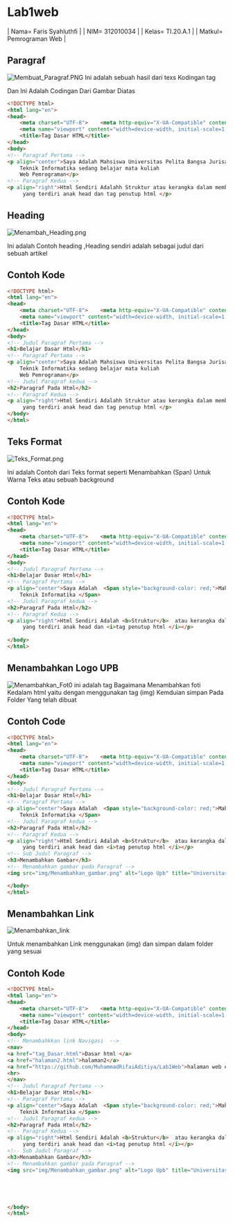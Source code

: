 # Lab1web

| Nama= Faris Syahluthfi      | 
| NIM= 312010034              | 
| Kelas= TI.20.A.1            |
| Matkul= Pemrograman Web     |

## Paragraf
![Membuat_Paragraf.PNG](img/Membuat_Paragraf.PNG)
Ini adalah sebuah hasil dari texs Kodingan tag <p>
 Dan Ini Adalah Codingan Dari Gambar Diatas

```html
<!DOCTYPE html>
<html lang="en">
<head>
    <meta charset="UTF-8">    <meta http-equiv="X-UA-Compatible" content="IE=edge">
    <meta name="viewport" content="width=device-width, initial-scale=1.0">
    <title>Tag Dasar HTML</title>
</head>
<body>
<!-- Paragraf Pertama -->
<p align="center">Saya Adalah Mahsiswa Universitas Pelita Bangsa Jurisan
    Teknik Informatika sedang belajar mata kuliah 
    Web Pemrograman</p>
<!-- Paragraf Kedua -->
<p align="right">Html Sendiri Adalahh Struktur atau kerangka dalam membuat website
     yang terdiri anak head dan tag penutup html </p>
```
## Heading
![Menambah_Heading.png](img/Menambahkan_Heading.png)

Ini adalah Contoh heading ,Heading sendiri adalah sebagai judul dari sebuah artikel
## Contoh Kode
```html
<!DOCTYPE html>
<html lang="en">
<head>
    <meta charset="UTF-8">    <meta http-equiv="X-UA-Compatible" content="IE=edge">
    <meta name="viewport" content="width=device-width, initial-scale=1.0">
    <title>Tag Dasar HTML</title>
</head>
<body>
<!-- Judul Paragraf Pertama -->
<h1>Belajar Dasar Html</h1>
<!-- Paragraf Pertama -->
<p align="center">Saya Adalah Mahsiswa Universitas Pelita Bangsa Jurisan
    Teknik Informatika sedang belajar mata kuliah 
    Web Pemrograman</p>
<!-- Judul Paragraf kedua -->
<h2>Paragraf Pada Html</h2>
<!-- Paragraf Kedua -->
<p align="right">Html Sendiri Adalahh Struktur atau kerangka dalam membuat website
     yang terdiri anak head dan tag penutup html </p>
</body>
</html>
```
## Teks Format
![Teks_Format.png](img/Teks_Format.png)

Ini adalah Contoh dari Teks format seperti Menambahkan (Span) Untuk Warna Teks atau sebuah background
## Contoh Kode
```Html
<!DOCTYPE html>
<html lang="en">
<head>
    <meta charset="UTF-8">    <meta http-equiv="X-UA-Compatible" content="IE=edge">
    <meta name="viewport" content="width=device-width, initial-scale=1.0">
    <title>Tag Dasar HTML</title>
</head>
<body>
<!-- Judul Paragraf Pertama -->
<h1>Belajar Dasar Html</h1>
<!-- Paragraf Pertama -->
<p align="center">Saya Adalah  <Span style="background-color: red;">Mahsiswa Universitas Pelita Bangsa Jurisan
    Teknik Informatika </Span> 
<!-- Judul Paragraf kedua -->
<h2>Paragraf Pada Html</h2>
<!-- Paragraf Kedua -->
<p align="right">Html Sendiri Adalah <b>Struktur</b>  atau kerangka dalam <u>membuat website</u> 
     yang terdiri anak head dan <i>tag penutup html </i></p>                                             
   
</body>
</html>
```
## Menambahkan Logo UPB
![Menambahkan_Fot0](img/Menambahkan_Foto.png)
ini adalah tag Bagaimana Menambahkan foti Kedalam html yaitu dengan menggunakan tag (img) Kemduian simpan Pada Folder Yang telah dibuat

## Contoh Code
```html
<!DOCTYPE html>
<html lang="en">
<head>
    <meta charset="UTF-8">    <meta http-equiv="X-UA-Compatible" content="IE=edge">
    <meta name="viewport" content="width=device-width, initial-scale=1.0">
    <title>Tag Dasar HTML</title>
</head>
<body>
<!-- Judul Paragraf Pertama -->
<h1>Belajar Dasar Html</h1>
<!-- Paragraf Pertama -->
<p align="center">Saya Adalah  <Span style="background-color: red;">Mahsiswa Universitas Pelita Bangsa Jurisan
    Teknik Informatika </Span> 
<!-- Judul Paragraf kedua -->
<h2>Paragraf Pada Html</h2>
<!-- Paragraf Kedua -->
<p align="right">Html Sendiri Adalah <b>Struktur</b>  atau kerangka dalam <u>membuat website</u> 
     yang terdiri anak head dan <i>tag penutup html </i></p>                                                        
<!-- Sub Judul Paragraf -->
<h3>Menambahkan Gambar</h3>   
<!-- Menambahkan gambar pada Paragraf -->
<img src="img/Menambahkan_gambar.png" alt="Logo Upb" title="Universitas Pelita Bangsa">

</body>
</html>
```
## Menambahkan Link
![Menambahkan_link](img/Menambahkan_link.png)

Untuk menambahkan Link menggunakan (img) dan simpan dalam folder yang sesuai

## Contoh Kode
```html
<!DOCTYPE html>
<html lang="en">
<head>
    <meta charset="UTF-8">    <meta http-equiv="X-UA-Compatible" content="IE=edge">
    <meta name="viewport" content="width=device-width, initial-scale=1.0">
    <title>Tag Dasar HTML</title>
</head>
<body>
<!-- Menambahkkan link Navigasi  -->
<nav>
<a href="tag_Dasar.html">Dasar html </a>
<a href="halaman2.html">halaman2</a>
<a href="https://github.com/MuhammadRifaiAditiya/Lab1Web">halaman web ekternal google</a>
<hr>
</nav>
<!-- Judul Paragraf Pertama -->
<h1>Belajar Dasar Html</h1>
<!-- Paragraf Pertama -->
<p align="center">Saya Adalah  <Span style="background-color: red;">Mahsiswa Universitas Pelita Bangsa Jurisan
    Teknik Informatika </Span> 
<!-- Judul Paragraf kedua -->
<h2>Paragraf Pada Html</h2>
<!-- Paragraf Kedua -->
<p align="right">Html Sendiri Adalah <b>Struktur</b>  atau kerangka dalam <u>membuat website</u> 
     yang terdiri anak head dan <i>tag penutup html </i></p>                                                        
<!-- Sub Judul Paragraf -->
<h3>Menambahkan Gambar</h3>   
<!-- Menambahkan gambar pada Paragraf -->
<img src="img/Menambahkan_gambar.png" alt="Logo Upb" title="Universitas Pelita Bangsa">





</body>
</html>




```